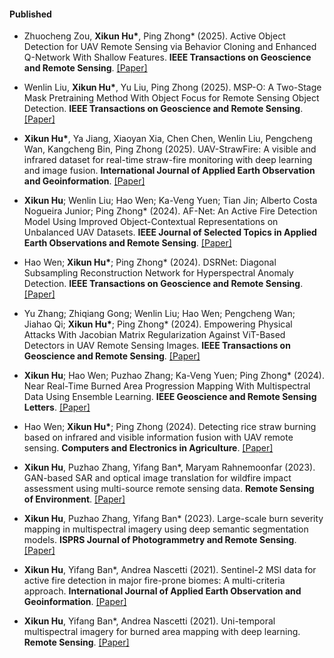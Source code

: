 #### Published

- Zhuocheng Zou, <strong>Xikun Hu*</strong>, Ping Zhong* (2025). Active Object Detection for UAV Remote Sensing via Behavior Cloning and Enhanced Q-Network With Shallow Features. <strong>IEEE Transactions on Geoscience and Remote Sensing</strong>. [[Paper]](https://doi.org/10.1109/tgrs.2025.3563486)

- Wenlin Liu, <strong>Xikun Hu*</strong>, Yu Liu, Ping Zhong (2025). MSP-O: A Two-Stage Mask Pretraining Method With Object Focus for Remote Sensing Object Detection. <strong>IEEE Transactions on Geoscience and Remote Sensing</strong>. [[Paper]](https://doi.org/10.1109/tgrs.2025.3546222)

- <strong>Xikun Hu*</strong>, Ya Jiang, Xiaoyan Xia, Chen Chen, Wenlin Liu, Pengcheng Wan, Kangcheng Bin, Ping Zhong (2025). UAV-StrawFire: A visible and infrared dataset for real-time straw-fire monitoring with deep learning and image fusion. <strong>International Journal of Applied Earth Observation and Geoinformation</strong>. [[Paper]](https://doi.org/10.1016/j.jag.2025.104586)

- <strong>Xikun Hu</strong>; Wenlin Liu; Hao Wen; Ka-Veng Yuen; Tian Jin; Alberto Costa Nogueira Junior; Ping Zhong* (2024). AF-Net: An Active Fire Detection Model Using Improved Object-Contextual Representations on Unbalanced UAV Datasets. <strong>IEEE Journal of Selected Topics in Applied Earth Observations and Remote Sensing</strong>. [[Paper]](https://doi.org/10.1109/jstars.2024.3406767)

- Hao Wen; <strong>Xikun Hu*</strong>; Ping Zhong* (2024). DSRNet: Diagonal Subsampling Reconstruction Network for Hyperspectral Anomaly Detection. <strong>IEEE Transactions on Geoscience and Remote Sensing</strong>. [[Paper]](https://doi.org/10.1109/tgrs.2024.3417326)

- Yu Zhang; Zhiqiang Gong; Wenlin Liu; Hao Wen; Pengcheng Wan; Jiahao Qi; <strong>Xikun Hu*</strong>; Ping Zhong* (2024). Empowering Physical Attacks With Jacobian Matrix Regularization Against ViT-Based Detectors in UAV Remote Sensing Images. <strong>IEEE Transactions on Geoscience and Remote Sensing</strong>. [[Paper]](https://doi.org/10.1109/tgrs.2024.3416685)

- <strong>Xikun Hu</strong>; Hao Wen; Puzhao Zhang; Ka-Veng Yuen; Ping Zhong* (2024). Near Real-Time Burned Area Progression Mapping With Multispectral Data Using Ensemble Learning. <strong>IEEE Geoscience and Remote Sensing Letters</strong>. [[Paper]](https://doi.org/10.1109/lgrs.2024.3412173)

- Hao Wen; <strong>Xikun Hu*</strong>; Ping Zhong (2024). Detecting rice straw burning based on infrared and visible information fusion with UAV remote sensing. <strong>Computers and Electronics in Agriculture</strong>. [[Paper]](https://doi.org/10.1016/j.compag.2024.109078)

- <strong>Xikun Hu</strong>, Puzhao Zhang, Yifang Ban*, Maryam Rahnemoonfar (2023). GAN-based SAR and optical image translation for wildfire impact assessment using multi-source remote sensing data. <strong>Remote Sensing of Environment</strong>. [[Paper]](https://doi.org/10.1016/j.rse.2023.113522)

- <strong>Xikun Hu</strong>, Puzhao Zhang, Yifang Ban* (2023). Large-scale burn severity mapping in multispectral imagery using deep semantic segmentation models. <strong>ISPRS Journal of Photogrammetry and Remote Sensing</strong>. [[Paper]](https://doi.org/10.1016/j.isprsjprs.2022.12.026)

- <strong>Xikun Hu</strong>, Yifang Ban*, Andrea Nascetti (2021). Sentinel-2 MSI data for active fire detection in major fire-prone biomes: A multi-criteria approach. <strong>International Journal of Applied Earth Observation and Geoinformation</strong>. [[Paper]](https://doi.org/10.1016/j.jag.2021.102347)

- <strong>Xikun Hu</strong>, Yifang Ban*, Andrea Nascetti (2021). Uni-temporal multispectral imagery for burned area mapping with deep learning. <strong>Remote Sensing</strong>. [[Paper]](https://doi.org/10.3390/rs13081509)
